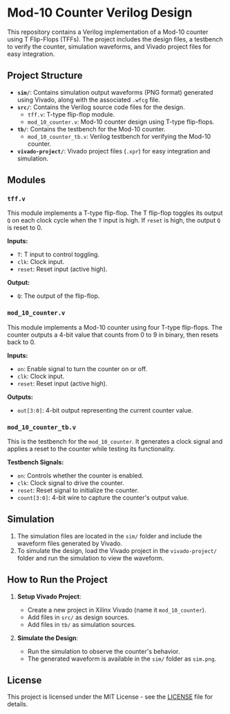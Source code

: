 # Mod-10 Counter Verilog Design

This repository contains a Verilog implementation of a Mod-10 counter using T Flip-Flops (TFFs). The project includes the design files, a testbench to verify the counter, simulation waveforms, and Vivado project files for easy integration.

## Project Structure

- **`sim/`**: Contains simulation output waveforms (PNG format) generated using Vivado, along with the associated `.wfcg` file.
- **`src/`**: Contains the Verilog source code files for the design.
  - `tff.v`: T-type flip-flop module.
  - `mod_10_counter.v`: Mod-10 counter design using T-type flip-flops.
- **`tb/`**: Contains the testbench for the Mod-10 counter.
  - `mod_10_counter_tb.v`: Verilog testbench for verifying the Mod-10 counter.
- **`vivado-project/`**: Vivado project files (`.xpr`) for easy integration and simulation.

## Modules

### `tff.v`

This module implements a T-type flip-flop. The T flip-flop toggles its output `Q` on each clock cycle when the `T` input is high. If `reset` is high, the output `Q` is reset to 0.

**Inputs:**
- `T`: T input to control toggling.
- `clk`: Clock input.
- `reset`: Reset input (active high).

**Output:**
- `Q`: The output of the flip-flop.

### `mod_10_counter.v`

This module implements a Mod-10 counter using four T-type flip-flops. The counter outputs a 4-bit value that counts from 0 to 9 in binary, then resets back to 0.

**Inputs:**
- `on`: Enable signal to turn the counter on or off.
- `clk`: Clock input.
- `reset`: Reset input (active high).

**Outputs:**
- `out[3:0]`: 4-bit output representing the current counter value.

### `mod_10_counter_tb.v`

This is the testbench for the `mod_10_counter`. It generates a clock signal and applies a reset to the counter while testing its functionality.

**Testbench Signals:**
- `on`: Controls whether the counter is enabled.
- `clk`: Clock signal to drive the counter.
- `reset`: Reset signal to initialize the counter.
- `count[3:0]`: 4-bit wire to capture the counter's output value.

## Simulation

1. The simulation files are located in the `sim/` folder and include the waveform files generated by Vivado.
2. To simulate the design, load the Vivado project in the `vivado-project/` folder and run the simulation to view the waveform.

## How to Run the Project

1. **Setup Vivado Project**:
   - Create a new project in Xilinx Vivado (name it `mod_10_counter`).
   - Add files in `src/` as design sources.
   - Add files in `tb/` as simulation sources.

2. **Simulate the Design**:
   - Run the simulation to observe the counter's behavior.
   - The generated waveform is available in the `sim/` folder as `sim.png`.

## License

This project is licensed under the MIT License - see the [LICENSE](LICENSE) file for details.
